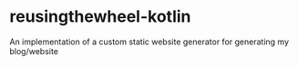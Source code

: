 # reusingthewheel-kotlin
An implementation of a custom static website generator for generating my blog/website
